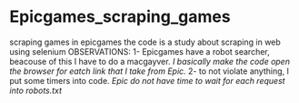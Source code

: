 # Epicgames_scraping_games
scraping games in epicgames
the code is a study about scraping in web using selenium
OBSERVATIONS:
1- Epicgames have a robot searcher, beacouse of this I have to do a macgayver.
*I basically make the code open the browser for eatch link that I take from Epic.*
2- to not violate anything, I put some timers into code.
*Epic do not have time to wait for each request into robots.txt*

